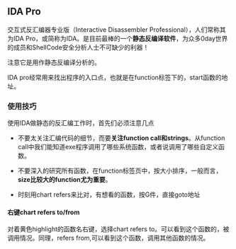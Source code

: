 ## IDA Pro
交互式反汇编器专业版（Interactive Disassembler Professional），人们常称其为IDA Pro，或简称为IDA。是目前最棒的一个**静态反编译软件**，为众多0day世界的成员和ShellCode安全分析人士不可缺少的利器！

注意它是用作静态反编译分析的。

IDA pro经常用来找出程序的入口点，也就是在function标签下的，start函数的地址。

### 使用技巧
使用IDA做静态的反汇编工作时，首先们必须注意几点

- 不要太关注汇编代码的细节，而要**关注function call和strings**。从function call中我们能知道exe程序调用了哪些系统函数，或者说调用了哪些自定义函数。

 - 不要深入的研究所有函数，在function标签页中，按大小排序，一般而言，**size比较大的function尤为重要**。

 - 时刻用chart refers来比对，有想看的函数，按G件，直接goto地址

#### 右键chart refers to/from
对着黄色highlight的函数名右键，选择chart refers to。可以看到这个函数的，被调用情况。同理，refers from,可以看到这个函数，调用其他函数的情况。
